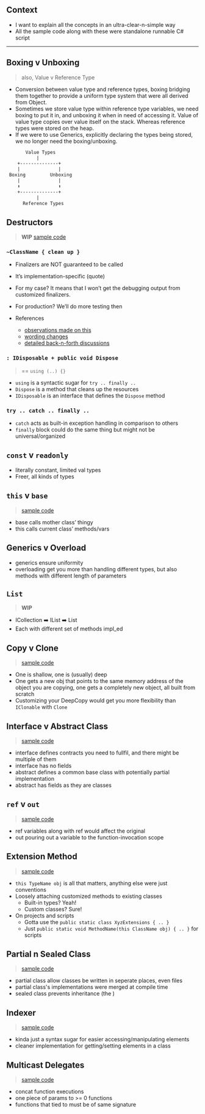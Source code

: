 
## Context

- I want to explain all the concepts in an ultra-clear-n-simple way
- All the sample code along with these were standalone runnable C# script

-----

## Boxing v Unboxing

> also, Value v Reference Type

- Conversion between value type and reference types, boxing bridging them together to provide a uniform type system that were all derived from Object.
- Sometimes we store value type within reference type variables, we need boxing to put it in, and unboxing it when in need of accessing it.
Value of value type copies over value itself on the stack. Whereas reference types were stored on the heap.
- If we were to use Generics, explicitly declaring the types being stored, we no longer need the boxing/unboxing.

```txt
       Value Types
           |
    +--------------+
    |              |
 Boxing         Unboxing
    |              |
    ⬇️              ⬆️
    +--------------+
           |
      Reference Types
```

## Destructors

> **WIP** [sample code](https://github.com/codingEzio/codingezio.github.io/blob/master/hands-on/type-destructor.cs)

### `~ClassName { clean up }`

- Finalizers are NOT guaranteed to be called
- It’s implementation-specific (quote)
- For my case? It means that I won’t get the debugging output from customized finalizers.
- For production? We’ll do more testing then

- References
    - [observations made on this](https://github.com/dotnet/csharpstandard/issues/291)
    - [wording changes](https://github.com/dotnet/csharpstandard/pull/309)
    - [detailed back-n-forth discussions](https://github.com/dotnet/docs/issues/17463)

### `: IDisposable + public void Dispose`

> == `using (..) {}`

- `using` is a syntactic sugar for `try .. finally ..`
- `Dispose` is a method that cleans up the resources
- `IDisposable` is an interface that defines the `Dispose` method

### `try .. catch .. finally ..`

- `catch` acts as built-in exception handling in comparison to others
- `finally` block could do the same thing but might not be universal/organized

## `const` v `readonly`

- literally constant, limited val types
- Freer, all kinds of types

## `this` v `base`

> [sample code](https://github.com/codingEzio/codingezio.github.io/blob/master/hands-on/comparison-base-v-this.cs)

- base calls mother class’ thingy
- this calls current class’ methods/vars

## Generics v Overload

- generics ensure uniformity
- overloading get you more than handling different types, but also methods with different length of parameters

## `List`

> **WIP**

- ICollection<T> ➡️ IList<T> ➡️ List
- Each with different set of methods impl_ed

## Copy v Clone

> [sample code](https://github.com/codingEzio/codingezio.github.io/blob/master/hands-on/comparison-copy-shallow-v-deep.cs)

- One is shallow, one is (usually) deep
- One gets a new obj that points to the same memory address of the object you are copying, one gets a completely new object, all built from scratch
- Customizing your DeepCopy would get you more flexibility than `IClonable` with `Clone`

## Interface v Abstract Class

> [sample code](https://github.com/codingEzio/codingezio.github.io/blob/master/hands-on/comparison-interface-v-abstract-class.cs)

- interface defines contracts you need to fullfil, and there might be multiple of them
- interface has no fields
- abstract defines a common base class with potentially partial implementation
- abstract has fields as they are classes

## `ref` v `out`

> [sample code](https://github.com/codingEzio/codingezio.github.io/blob/master/hands-on/comparison-ref-v-out.cs)

- ref variables along with ref would affect the original
- out pouring out a variable to the function-invocation scope

## Extension Method

> [sample code](https://github.com/codingEzio/codingezio.github.io/blob/master/hands-on/thing-extension-method.cs)

- `this TypeName obj` is all that matters, anything else were just conventions
- Loosely attaching customized methods to existing classes
    - Built-in types? Yeah!
    - Custom classes? Sure!
- On projects and scripts
    - Gotta use the `public static class XyzExtensions { .. }`
    - Just `public static void MethodName(this ClassName obj) { .. }` for scripts

## Partial n Sealed Class

> [sample code](https://github.com/codingEzio/codingezio.github.io/blob/master/hands-on/comparison-partial-n-sealed-class.cs)

- partial class allow classes be written in seperate places, even files
- partial class's implementations were merged at compile time
- sealed class prevents inheritance (the )

## Indexer

> [sample code](https://github.com/codingEzio/codingezio.github.io/blob/master/hands-on/thing-indexer.cs)

- kinda just a syntax sugar for easier accessing/manipulating elements
- cleaner implementation for getting/setting elements in a class

## Multicast Delegates

> [sample code](https://github.com/codingEzio/codingezio.github.io/blob/master/hands-on/thing-multicast-delegates.cs)

- concat function executions
- one piece of params to >= 0 functions
- functions that tied to must be of same signature
